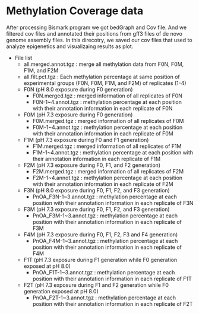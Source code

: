 # Methylation Coverage data
After processing Bismark program we got bedGraph and Cov file. And we filtered cov files and annotated their positions from gff3 files of de novo genome assembly files.
In this direcotry, we saved our cov files that used to analyze epigenetics and visualizaing results as plot.

* File list
  - all.merged.annot.tgz : merge all methylation data from F0N, F0M, F1M, and F2M
  - all.filt.pct.tgz : Each methylation percentage at same position of experimental groups (F0N, F0M, F1M, and F2M) of replicates (1-4)
  - F0N (pH 8.0 exposure during F0 generation)
    - F0N.merged.tgz : merged information of all replicates of F0N
    - F0N-1~4.annot.tgz : methylation percentage at each position with their annotation information in each replicate of F0N
  - F0M (pH 7.3 exposure during F0 generation)
    - F0M.merged.tgz : merged information of all replicates of F0M
    - F0M-1~4.annot.tgz : methylation percentage at each position with their annotation information in each replicate of F0M
  - F1M (pH 7.3 exposure during F0 and F1 generation)
    - F1M.merged.tgz : merged information of all replicates of F1M
    - F1M-1~4.annot.tgz : methylation percentage at each position with their annotation information in each replicate of F1M
  - F2M (pH 7.3 exposure during F0, F1, and F2 generation)
    - F2M.merged.tgz : merged information of all replicates of F2M
    - F2M-1~4.annot.tgz : methylation percentage at each position with their annotation information in each replicate of F2M
  - F3N (pH 8.0 exposure during F0, F1, F2, and F3 generation)
    - PnOA_F3N-1~3.annot.tgz : methylation percentage at each position with their annotation information in each replicate of F3N
  - F3M (pH 7.3 exposure during F0, F1, F2, and F3 generation)
    - PnOA_F3M-1~3.annot.tgz : methylation percentage at each position with their annotation information in each replicate of F3M
  - F4M (pH 7.3 exposure during F0, F1, F2, F3 and F4 generation)
    - PnOA_F4M-1~3.annot.tgz : methylation percentage at each position with their annotation information in each replicate of F4M
  - F1T (pH 7.3 exposure during F1 generation while F0 generation exposed at pH 8.0)
    - PnOA_F1T-1~3.annot.tgz : methylation percentage at each position with their annotation information in each replicate of F1T
  - F2T (pH 7.3 exposure during F1 and F2 generation while F0 generation exposed at pH 8.0)
    - PnOA_F2T-1~3.annot.tgz : methylation percentage at each position with their annotation information in each replicate of F2T
    
